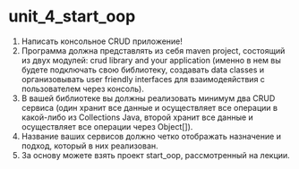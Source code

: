 # unit_4_start_oop

1. Написать консольное CRUD приложение!
2. Программа должна представлять из себя maven project, состоящий
   из двух модулей: crud library and your application (именно в
   нем вы будете подключать свою библиотеку, создавать data
   classes и организовывать user friendly interfaces для
   взаимодеяйствия с пользователем через консоль).
3. В вашей библиотеке вы должны реализовать минимум два CRUD
   сервиса (один хранит все данные и осуществляет все операции в
   какой-либо из Collections Java, второй хранит все данные и
   осуществляет все операции через Object[]).
4. Название ваших сервисов должно четко отображать назначение и
   подход, который в них реализован.
5. За основу можете взять проект start_oop, рассмотренный на
   лекции.